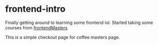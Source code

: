 # frontend-intro

Finally getting around to learning some frontend lol. 
Started taking some courses from [frontendMasters](frontendmasters.com)

This is a simple checkout page for coffee masters page.
